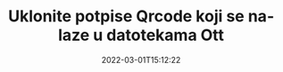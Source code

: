 ---
############################# Static ############################
layout: "auto-gen-signature"
date: 2022-03-01T15:12:22
draft: false
operation: Delete
signaturetype: Qrcode
fileformat: Ott
productName: .NET
lang: hr
productCode: net
otherformats: pdf doc docx docm dot dotm dotx odt ott rtf xls xlsx xlsm xlsb csv ods ots xltx xltm ppt pptx pps ppsx odp otp potx potm pptm ppsm
breadcrumb: Put Qrcode signature on Ott for C#

############################# Head ############################
head_title: "Izbriši Qrcode potpise iz Ott datoteka putem C#"
head_description: "Brisanje specifičnih Qrcode potpisa iz potpisanih Ott dokumenata može se lako izvesti s kratkim .NET kodom."

############################# Header ############################
title: "Uklonite potpise Qrcode koji se nalaze u datotekama Ott"
description: "Izbrišite razne Qrcode potpise iz Ott dokumenata. Uklanjanje Qrcode potpisa zahtijeva jednostavan C# kod."
bg_image: "https://cms.admin.containerize.com/templates/aspose/App_Themes/V3/images/bg/header1.png"
bg_overlay: false
button:
    enable: true

############################# SubMenu ############################
submenu:
    enable: true

    left:
        img_alt: "GroupDocs.Signature for .NET"
        image: "https://cms.admin.containerize.com/templates/groupdocs/images/product-logos/90x90-noborder/groupdocs-signature-net.png"
        product: "GroupDocs.Signature"
        platform: ".NET"



############################# About ############################
about:
    enable: true
    title: "Dobijte informacije o GroupDocs.Signature for .NET API značajkama"
    content: |
        [GroupDocs.Signature for .NET](https://products.groupdocs.com/signature/net/) API pruža mnogo načina za obradu vaših dokumenata korištenjem elektroničkih potpisa. Dostupni su digitalni potpisi kao što su tekstovi, slike, digitalni certifikati, crtični kodovi, QR kodovi, pečati ili metapodaci. Korisnici imaju mogućnost dodavanja, brisanja, ažuriranja, provjere ili pretraživanja digitalnih potpisa u PDF-ovima, MS Word dokumentima, MS Excel radnim knjigama, MS PowerPoint prezentacijama, Adobe Photoshop datotekama i raznim formatima slika. Omogućen je velik broj korisnih značajki i postavki.
    

############################# Steps ############################
steps:
    enable: true
    title_left: "Kako ukloniti Qrcode potpise iz vašeg Ott dokumenta"
    content_left: |
        [GroupDocs.Signature for .NET](https://products.groupdocs.com/signature/net/) pruža korisnu značajku za brisanje Ott dokumenata od Qrcode potpisa s nekoliko redaka koda.
        
        * Prvo, instancirajte putanju prolaza objekta Signature do vašeg dokumenta kao parametar konstruktora.
        * Zatim stvorite odgovarajući objekt potpisa i postavite njegov jedinstveni identifikator.
        * Nakon toga pozovite metodu Delete prosljeđujući objekt potpisa koji se mora izbrisati.
        * Na kraju, obradite rezultate operacije.

    title_right: "Zahtjevi sustava"
    content_right: |
        GroupDocs.Signature for .NET podržani su na svim glavnim platformama i operativnim sustavima. Prije izvršavanja koda u nastavku, provjerite imate li sljedeće preduvjete instalirane na vašem sustavu.

        * Operativni sustavi: Microsoft Windows, Linux, MacOS
        * Razvojna okruženja: Microsoft Visual Studio, Xamarin, MonoDevelop
        * Frameworks: .NET Framework, .NET Standard, .NET Core, Mono
        * Preuzmite najnoviju verziju GroupDocs.Signature for .NET s [Nuget](https://www.nuget.org/packages/groupdocs.signature)
         
    code: |
        ```csharp    
                
        // Set up input Ott file
        string filePath = "input.ott";

        // Instantiate Signature for input file
        using (GroupDocs.Signature.Signature signature = new GroupDocs.Signature.Signature(filePath))
        {
                // Id of signature which is supposed to be deleted
                // such Id may be obtained as result of search operation
                string id = "eff64a14-dad9-47b0-88e5-2ee4e3604e71";

                // provide signature features to delete
                // set up particular signature id
                QrCodeSignature signatureToDelete = new QrCodeSignature(id);

                // delete signature
                bool deleteResult = signature.Delete(signatureToDelete);

                // process deletion result
                if (deleteResult)
                {
                    Console.WriteLine("Signature was deleted successfully!");
                }
        }
        ```

############################# Demos ############################
demos:
    enable: true
    title: "Potpisivanje s Qrcode potpisima Demo uživo"
    content: |
       Odmah dodajte različite elektroničke potpise u datoteku Ott tako da posjetite [GroupDocs.Signature App](https://products.groupdocs.app/signature/family) web mjesto.          

############################# More Formats ############################
more_formats:
    enable: true
    title: "Izbrišite svoje Qrcode potpise s C#"
    content: |
        "Brisanje e-potpisa koji su dodani različitim formatima dokumenata. Brzo uklonite potpise bez dodatnog koda."
    format: 
       
       
back_to_top:
    enable: true
---